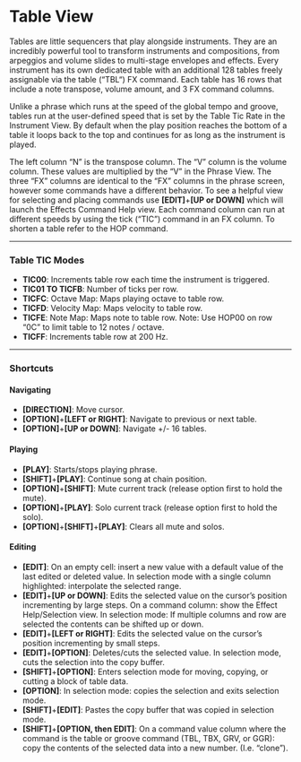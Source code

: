# Table View

Tables are little sequencers that play alongside instruments. They are an incredibly powerful tool to transform instruments and compositions, from arpeggios and volume slides to multi-stage envelopes and effects. Every instrument has its own dedicated table with an additional 128 tables freely assignable via the table (“TBL“) FX command. Each table has 16 rows that include a note transpose, volume amount, and 3 FX command columns.

Unlike a phrase which runs at the speed of the global tempo and groove, tables run at the user-defined speed that is set by the Table Tic Rate in the Instrument View. By default when the play position reaches the bottom of a table it loops back to the top and continues for as long as the instrument is played.

The left column “N” is the transpose column. The “V” column is the volume column. These values are multiplied by the “V” in the Phrase View. The three “FX” columns are identical to the “FX” columns in the phrase screen, however some commands have a different behavior. To see a helpful view for selecting and placing commands use **[EDIT]**+**[UP or DOWN]** which will launch the Effects Command Help view. Each command column can run at different speeds by using the tick (“TIC”) command in an FX column. To shorten a table refer to the HOP command.

***

### Table TIC Modes
* **TIC00**: Increments table row each time the instrument is triggered.
* **TIC01 TO TICFB**: Number of ticks per row.
* **TICFC**: Octave Map: Maps playing octave to table row.
* **TICFD**: Velocity Map: Maps velocity to table row.
* **TICFE**: Note Map: Maps note to table row. Note: Use HOP00 on row “0C” to limit table to 12 notes / octave.
* **TICFF**: Increments table row at 200 Hz.

***

### Shortcuts

#### Navigating
* **[DIRECTION]**: Move cursor.
* **[OPTION]**+**[LEFT or RIGHT]**: Navigate to previous or next table.
* **[OPTION]**+**[UP or DOWN]**: Navigate +/- 16 tables.

#### Playing
* **[PLAY]**: Starts/stops playing phrase.
* **[SHIFT]**+**[PLAY]**: Continue song at chain position.
* **[OPTION]**+**[SHIFT]**: Mute current track (release option first to hold the mute).
* **[OPTION]**+**[PLAY]**: Solo current track (release option first to hold the solo).
* **[OPTION]**+**[SHIFT]**+**[PLAY]**: Clears all mute and solos.

#### Editing
* **[EDIT]**: On an empty cell: insert a new value with a default value of the last edited or deleted value. In selection mode with a single column highlighted: interpolate the selected range.
* **[EDIT]**+**[UP or DOWN]**: Edits the selected value on the cursor’s position incrementing by large steps. On a command column: show the Effect Help/Selection view. In selection mode: If multiple columns and row are selected the contents can be shifted up or down.
* **[EDIT]**+**[LEFT or RIGHT]**: Edits the selected value on the cursor’s position incrementing by small steps.
* **[EDIT]**+**[OPTION]**: Deletes/cuts the selected value. In selection mode, cuts the selection into the copy buffer.
* **[SHIFT]**+**[OPTION]**: Enters selection mode for moving, copying, or cutting a block of table data.
* **[OPTION]**: In selection mode: copies the selection and exits selection mode.
* **[SHIFT]**+**[EDIT]**: Pastes the copy buffer that was copied in selection mode.
* **[SHIFT]**+**[OPTION, then EDIT]**: On a command value column where the command is the table or groove command (TBL, TBX, GRV, or GGR): copy the contents of the selected data into a new number. (I.e. “clone”).